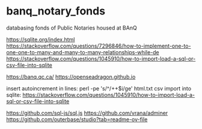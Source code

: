 # banq_notary_fonds
databasing fonds of Public Notaries housed at BAnQ

https://sqlite.org/index.html
https://stackoverflow.com/questions/7296846/how-to-implement-one-to-one-one-to-many-and-many-to-many-relationships-while-de
https://stackoverflow.com/questions/1045910/how-to-import-load-a-sql-or-csv-file-into-sqlite

https://banq.qc.ca/
https://openseadragon.github.io

insert autoincrement in lines: perl -pe 's/^/++$i/ge' html.txt 
csv import into sqlite: https://stackoverflow.com/questions/1045910/how-to-import-load-a-sql-or-csv-file-into-sqlite


https://github.com/sql-js/sql.js
https://github.com/vrana/adminer
https://github.com/outerbase/studio?tab=readme-ov-file
